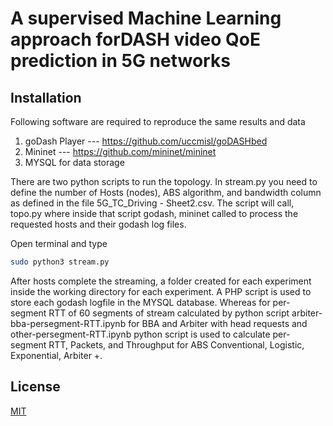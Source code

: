 # A supervised Machine Learning approach forDASH video QoE prediction in 5G networks



## Installation

Following software are required to reproduce the same results and data

1. goDash Player --- https://github.com/uccmisl/goDASHbed
2. Mininet --- https://github.com/mininet/mininet
3. MYSQL for data storage

There are two python scripts to run the topology. In stream.py you need to define the number of Hosts (nodes), ABS algorithm, and bandwidth column as defined in the file 5G_TC_Driving - Sheet2.csv. The script will call, topo.py where inside that script godash, mininet called to process the requested hosts and their godash log files.

Open terminal and type

```bash
sudo python3 stream.py
```
After hosts complete the streaming, a folder created for each experiment inside the working directory for each experiment. A PHP script is used to store each godash logfile in the MYSQL database. Whereas for per-segment RTT of 60 segments of stream calculated by python script
arbiter-bba-persegment-RTT.ipynb for BBA and Arbiter with head requests and other-persegment-RTT.ipynb python script is used to calculate per-segment RTT, Packets, and Throughput for ABS Conventional, Logistic, Exponential, Arbiter +.

## License
[MIT](https://choosealicense.com/licenses/mit/)
